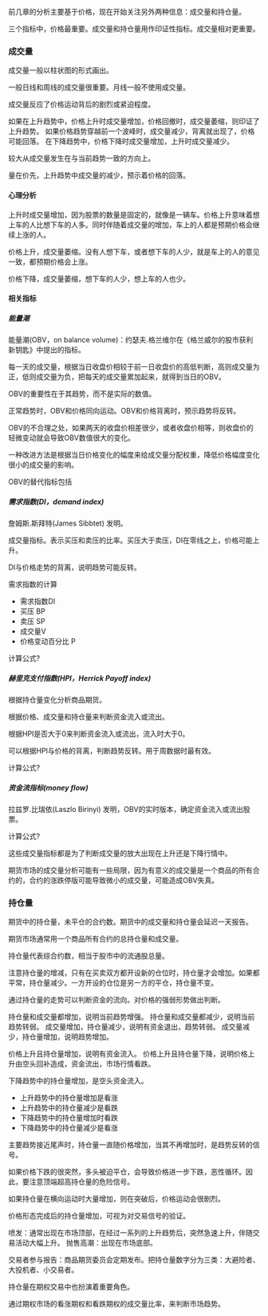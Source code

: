 前几章的分析主要基于价格，现在开始关注另外两种信息：成交量和持仓量。

三个指标中，价格最重要。成交量和持仓量用作印证性指标。成交量相对更重要。

### 成交量

成交量一般以柱状图的形式画出。

一般日线和周线的成交量很重要。月线一般不使用成交量。

成交量反应了价格运动背后的剧烈或紧迫程度。

如果在上升趋势中，价格上升时成交量增加，价格回撤时，成交量萎缩，则印证了上升趋势。
如果价格趋势穿越前一个波峰时，成交量减少，背离就出现了，价格可能回落。
在下降趋势中，价格下降时成交量增加，上升时成交量减少。

较大从成交量发生在与当前趋势一致的方向上。

量在价先，上升趋势中成交量的减少，预示着价格的回落。

#### 心理分析

上升时成交量增加，因为股票的数量是固定的，就像是一辆车。价格上升意味着想上车的人比想下车的人多。同时伴随着成交量的增加，车上的人都是预期价格会继续上涨的人。

价格上升，成交量萎缩。没有人想下车，或者想下车的人少，就是车上的人的意见一致，都预期价格会上涨。

价格下降，成交量萎缩，想下车的人少，想上车的人也少。

#### 相关指标
##### 能量潮
能量潮(OBV，on balance volume)：约瑟夫.格兰维尔在《格兰威尔的股市获利新钥匙》中提出的指标。

每一天的成交量，根据当日收盘价相较于前一日收盘价的高低判断，高则成交量为正，低则成交量为负，把每天的成交量累加起来，就得到当日的OBV。

OBV的重要性在于其趋势，而不是实际的数值。

正常趋势时，OBV和价格同向运动。OBV和价格背离时，预示趋势将反转。

OBV的不合理之处，如果两天的收盘价相差很少，或者收盘价相等，则收盘价的轻微变动就会导致OBV数值很大的变化。

一种改进方法是根据当日价格变化的幅度来给成交量分配权重，降低价格幅度变化很小的成交量的影响。

OBV的替代指标包括

##### 需求指数(DI，demand index)
詹姆斯.斯拜特(James Sibbtet) 发明。

成交量指标。表示买压和卖压的比率。买压大于卖压，DI在零线之上，价格可能上升。

DI与价格走势的背离，说明趋势可能反转。

需求指数的计算
+ 需求指数DI
+ 买压 BP
+ 卖压 SP
+ 成交量V
+ 价格变动百分比 P

计算公式?

##### 赫里克支付指数(HPI，Herrick Payoff index)

根据持仓量变化分析商品期货。

根据价格、成交量和持仓量来判断资金流入或流出。

根据HPI是否大于0来判断资金流入或流出，流入时大于0。

可以根据HPI与价格的背离，判断趋势反转。用于周数据时最有效。

计算公式?

##### 资金流指标(money flow)

拉兹罗.比瑞依(Laszlo Birinyi) 发明，OBV的实时版本，确定资金流入或流出股票。

计算公式?

这些成交量指标都是为了判断成交量的放大出现在上升还是下降行情中。

期货市场的成交量分析可能有一些局限，因为有意义的成交量是一个商品的所有合约的，合约的涨跌停版可能导致微小的成交量，可能造成OBV失真。

### 持仓量

期货中的持仓量，未平仓的合约数。期货中的成交量和持仓量会延迟一天报告。

期货市场通常用一个商品所有合约的总持仓量和成交量。

持仓量代表综合约数，相当于股市中的流通股总量。

注意持仓量的增减，只有在买卖双方都开设新的仓位时，持仓量才会增加。如果都平常，持仓量减少。一方开设的仓位是另一方的平仓，持仓量不变。

通过持仓量的走势可以判断资金的流向。对价格的强弱形势做出判断。

持仓量和成交量都增加，说明当前趋势增强。
持仓量和成交量都减少，说明当前趋势转弱。
成交量增加，持仓量减少，说明有资金退出，趋势转弱。
成交量减少，持仓量增加，说明趋势增加。

价格上升且持仓量增加，说明有资金流入。
价格上升且持仓量下降，说明价格上升由空头回补造成，资金流出，市场行情看跌。

下降趋势中的持仓量增加，是空头资金流入。

+ 上升趋势中的持仓量增加是看涨
+ 上升趋势中的持仓量减少是看跌
+ 下降趋势中的持仓量增加时看跌
+ 下降趋势中的持仓量减少是看涨

主要趋势接近尾声时，持仓量一直随价格增加，当其不再增加时，是趋势反转的信号。

如果价格下跌的很突然，多头被迫平仓，会导致价格进一步下跌，恶性循环。因此，要注意顶端超高持仓量的危险信号。

如果持仓量在横向运动时大量增加，则在突破后，价格运动会很剧烈。

价格形态完成后的持仓量增加，可视为对交易信号的验证。


喷发：通常出现在市场顶部，在经过一系列的上升趋势后，突然急速上升，伴随交易活动大幅上升。
抛售高潮：出现在市场底部。

交易者参与报告：商品期货委员会定期发布。把持仓量数字分为三类：大避险者、大投机者、小交易者。

持仓量在期权交易中也扮演着重要角色。

通过期权市场的看涨期权和看跌期权的成交量比率，来判断市场趋势。